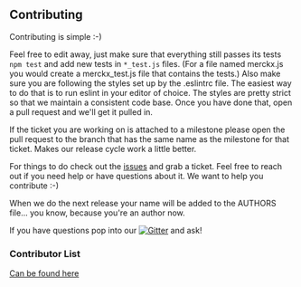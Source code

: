## Contributing
Contributing is simple :-)

Feel free to edit away, just make sure that everything still passes its tests `npm test` and add new tests in `*_test.js` files. (For a file named merckx.js you would create a merckx_test.js file that contains the tests.) Also make sure you are following the styles set up by the .eslintrc file. The easiest way to do that is to run eslint in your editor of choice. The styles are pretty strict so that we maintain a consistent code base. Once you have done that, open a pull request and we'll get it pulled in.

If the ticket you are working on is attached to a milestone please open the pull request to the branch that has the same name as the milestone for that ticket. Makes our release cycle work a little better.

For things to do check out the [issues](issues/) and grab a ticket. Feel free to reach out if you need help or have questions about it. We want to help you contribute :-)

When we do the next release your name will be added to the AUTHORS file... you know, because you're an author now.

If you have questions pop into our [![Gitter](https://img.shields.io/gitter/room/nwjs/nw.js.svg?style=flat-square)](https://gitter.im/ansble/monument) and ask!

### Contributor List
[Can be found here](AUTHORS)

